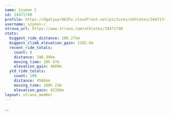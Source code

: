```yaml
---
name: Szymon C
id: 24471740
profile: https://dgalywyr863hv.cloudfront.net/pictures/athletes/24471740/7213253/3/large.jpg
username: szymon-c
strava_url: https://www.strava.com/athletes/24471740
stats:
  biggest_ride_distance: 180.27km
  biggest_climb_elevation_gain: 1102.6m
  recent_ride_totals:
    count: 8
    distance: 396.39km
    moving_time: 18h 47m
    elevation_gain: 4609m
  ytd_ride_totals:
    count: 109
    distance: 4586km
    moving_time: 190h 23m
    elevation_gain: 42356m
layout: strava_member
--- 
```

...
